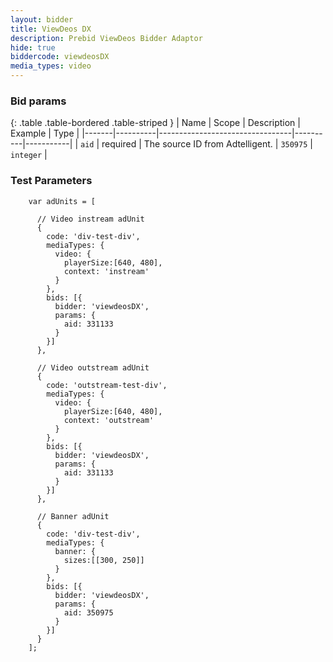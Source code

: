 ```yaml
---
layout: bidder
title: ViewDeos DX
description: Prebid ViewDeos Bidder Adaptor
hide: true
biddercode: viewdeosDX
media_types: video
---
```


### Bid params

{: .table .table-bordered .table-striped }
| Name  | Scope    | Description                     | Example  | Type      |
|-------|----------|---------------------------------|----------|-----------|
| `aid` | required | The source ID from Adtelligent. | `350975` | `integer` |



### Test Parameters
```
    var adUnits = [

      // Video instream adUnit
      {
        code: 'div-test-div',
        mediaTypes: {
          video: {
            playerSize:[640, 480],
            context: 'instream'
          }
        },
        bids: [{
          bidder: 'viewdeosDX',
          params: {
            aid: 331133
          }
        }]
      },

      // Video outstream adUnit
      {
        code: 'outstream-test-div',
        mediaTypes: {
          video: {
            playerSize:[640, 480],
            context: 'outstream'
          }
        },
        bids: [{
          bidder: 'viewdeosDX',
          params: {
            aid: 331133
          }
        }]
      },

      // Banner adUnit
      {
        code: 'div-test-div',
        mediaTypes: {
          banner: {
            sizes:[[300, 250]]
          }
        },
        bids: [{
          bidder: 'viewdeosDX',
          params: {
            aid: 350975
          }
        }]
      }
    ];
```
